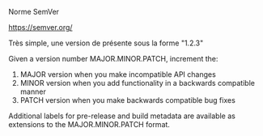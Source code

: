 Norme SemVer

https://semver.org/

Très simple, une version de présente sous la forme "1.2.3"

Given a version number MAJOR.MINOR.PATCH, increment the:

1.  MAJOR version when you make incompatible API changes
2.  MINOR version when you add functionality in a backwards compatible manner
3.  PATCH version when you make backwards compatible bug fixes

Additional labels for pre-release and build metadata are available as extensions to the MAJOR.MINOR.PATCH format.
